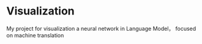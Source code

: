 # Visualization
My project for visualization a neural network in Language Model， focused on machine translation

